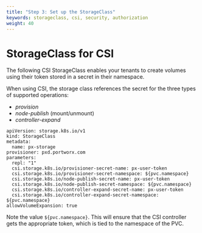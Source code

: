 ```yaml
---
title: "Step 3: Set up the StorageClass"
keywords: storageclass, csi, security, authorization
weight: 40
---
```


# StorageClass for CSI

The following CSI StorageClass enables your tenants to create volumes
using their token stored in a secret in their namespace.

When using CSI, the storage class references the secret for the three types of supported
operations:

* _provision_
* _node-publish_ (mount/unmount)
* _controller-expand_

```text
apiVersion: storage.k8s.io/v1
kind: StorageClass
metadata:
  name: px-storage
provisioner: pxd.portworx.com
parameters:
  repl: "1"
  csi.storage.k8s.io/provisioner-secret-name: px-user-token
  csi.storage.k8s.io/provisioner-secret-namespace: ${pvc.namespace}
  csi.storage.k8s.io/node-publish-secret-name: px-user-token
  csi.storage.k8s.io/node-publish-secret-namespace: ${pvc.namespace}
  csi.storage.k8s.io/controller-expand-secret-name: px-user-token
  csi.storage.k8s.io/controller-expand-secret-namespace: ${pvc.namespace}
allowVolumeExpansion: true
```

Note the value `${pvc.namespace}`. This will ensure that the CSI controller
gets the appropriate token, which is tied to the namespace of the PVC.